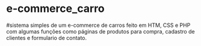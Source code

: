 # e-commerce_carro
#sistema simples de um e-commerce de carros feito em HTM, CSS e PHP com algumas funções como páginas de produtos para compra, cadastro de clientes e formulario de contato.

